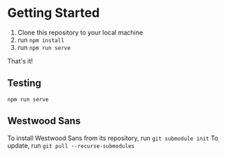 # Getting Started

1. Clone this repository to your local machine
2. run `npm install`
3. run `npm run serve`

That's it! 

## Testing
`npm run serve`

## Westwood Sans
To install Westwood Sans from its repository, run `git submodule init`
To update, run `git pull --recurse-submodules`
